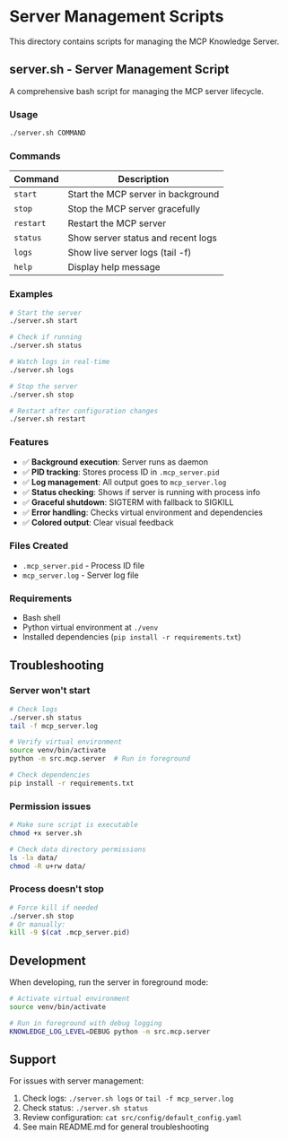 # Server Management Scripts

This directory contains scripts for managing the MCP Knowledge Server.

## server.sh - Server Management Script

A comprehensive bash script for managing the MCP server lifecycle.

### Usage

```bash
./server.sh COMMAND
```

### Commands

| Command   | Description                           |
|-----------|---------------------------------------|
| `start`   | Start the MCP server in background    |
| `stop`    | Stop the MCP server gracefully        |
| `restart` | Restart the MCP server                |
| `status`  | Show server status and recent logs    |
| `logs`    | Show live server logs (tail -f)       |
| `help`    | Display help message                  |

### Examples

```bash
# Start the server
./server.sh start

# Check if running
./server.sh status

# Watch logs in real-time
./server.sh logs

# Stop the server
./server.sh stop

# Restart after configuration changes
./server.sh restart
```

### Features

- ✅ **Background execution**: Server runs as daemon
- ✅ **PID tracking**: Stores process ID in `.mcp_server.pid`
- ✅ **Log management**: All output goes to `mcp_server.log`
- ✅ **Status checking**: Shows if server is running with process info
- ✅ **Graceful shutdown**: SIGTERM with fallback to SIGKILL
- ✅ **Error handling**: Checks virtual environment and dependencies
- ✅ **Colored output**: Clear visual feedback

### Files Created

- `.mcp_server.pid` - Process ID file
- `mcp_server.log` - Server log file

### Requirements

- Bash shell
- Python virtual environment at `./venv`
- Installed dependencies (`pip install -r requirements.txt`)

## Troubleshooting

### Server won't start

```bash
# Check logs
./server.sh status
tail -f mcp_server.log

# Verify virtual environment
source venv/bin/activate
python -m src.mcp.server  # Run in foreground

# Check dependencies
pip install -r requirements.txt
```

### Permission issues

```bash
# Make sure script is executable
chmod +x server.sh

# Check data directory permissions
ls -la data/
chmod -R u+rw data/
```

### Process doesn't stop

```bash
# Force kill if needed
./server.sh stop
# Or manually:
kill -9 $(cat .mcp_server.pid)
```

## Development

When developing, run the server in foreground mode:

```bash
# Activate virtual environment
source venv/bin/activate

# Run in foreground with debug logging
KNOWLEDGE_LOG_LEVEL=DEBUG python -m src.mcp.server
```

## Support

For issues with server management:
1. Check logs: `./server.sh logs` or `tail -f mcp_server.log`
2. Check status: `./server.sh status`
3. Review configuration: `cat src/config/default_config.yaml`
4. See main README.md for general troubleshooting
